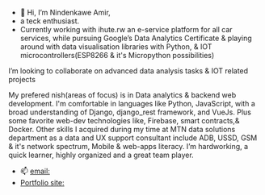 - 👋 Hi, I’m Nindenkawe Amir,
- a teck enthusiast.
- Currently working with ihute.rw an e-service platform for all car services, while pursuing Google’s Data Analytics Certificate & playing around with data visualisation libraries with Python, & IOT microcontrollers(ESP8266 & it's Micropython possibilities)

I’m looking to collaborate on advanced data analysis tasks & IOT related projects

My prefered nish(areas of focus) is in Data analytics & backend web development. I'm comfortable in languages like Python, JavaScript, with a broad understanding of Django, django_rest framework, and VueJs. Plus some favorite web-dev technologies like, Firebase, smart contracts,& Docker. Other skills I acquired during my time at MTN data solutions department as a data and UX support consultant include ADB, USSD, GSM & it's network spectrum, Mobile & web-apps literacy. I’m hardworking, a quick learner, highly organized and a great team player.
- 📫 [email:](amir@nindenkawe.rw)
- [Portfolio site:](https://nindenkawe-3c105.web.app/)
